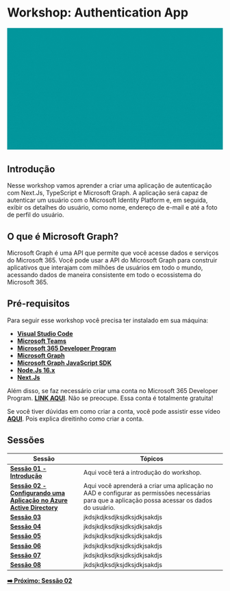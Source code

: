 # Workshop: Authentication App

![authentication-image](./../../workshop-images/authentication.gif)

## Introdução

Nesse workshop vamos aprender a criar uma aplicação de autenticação com Next.Js, TypeScript e Microsoft Graph. A aplicação será capaz de autenticar um usuário com o Microsoft Identity Platform e, em seguida, exibir os detalhes do usuário, como nome, endereço de e-mail e até a foto de perfil do usuário.

## O que é Microsoft Graph?

Microsoft Graph é uma API que permite que você acesse dados e serviços do Microsoft 365. Você pode usar a API do Microsoft Graph para construir aplicativos que interajam com milhões de usuários em todo o mundo, acessando dados de maneira consistente em todo o ecossistema do Microsoft 365.

## Pré-requisitos

Para seguir esse workshop você precisa ter instalado em sua máquina:

- **[Visual Studio Code](https://code.visualstudio.com/)**
- **[Microsoft Teams](https://www.microsoft.com/en-us/microsoft-teams/download-app?rtc=2)**
- **[Microsoft 365 Developer Program](https://developer.microsoft.com/en-us/microsoft-365/dev-program)**
- **[Microsoft Graph](https://developer.microsoft.com/en-us/graph)**
- **[Microsoft Graph JavaScript SDK](https://github.com/microsoftgraph/msgraph-sdk-javascript)**
- **[Node.Js 16.x](https://nodejs.org/en/)**
- **[Next.Js](https://nextjs.org/learn/foundations/about-nextjs)**

Além disso, se faz necessário criar uma conta no Microsoft 365 Developer Program. **[LINK AQUI](https://developer.microsoft.com/en-us/microsoft-365/dev-program)**. Não se preocupe. Essa conta é totalmente gratuita!

Se você tiver dúvidas em como criar a conta, você pode assistir esse vídeo **[AQUI](https://www.youtube.com/watch?v=JvWLgirC8xs)**. Pois explica direitinho como criar a conta.

## Sessões


| Sessão                                                                                | Tópicos                                                                                                                                         |
| ------------------------------------------------------------------------------------- | ----------------------------------------------------------------------------------------------------------------------------------------------- |
| **[Sessão 01 - Introdução](01-intro.md)**                                             | Aqui você terá a introdução do workshop.                                                                                                        |
| **[Sessão 02 - Configurando uma Aplicação no Azure Active Directory](02-session.md)** | Aqui você aprenderá a criar uma aplicação no AAD e configurar as permissões necessárias para que a aplicação possa acessar os dados do usuário. |  |
| **[Sessão 03]()**                                                                     | jkdsjkdjksdjksjdksjdkjsakdjs                                                                                                                    |
| **[Sessão 04]()**                                                                     | jkdsjkdjksdjksjdksjdkjsakdjs                                                                                                                    |
| **[Sessão 05]()**                                                                     | jkdsjkdjksdjksjdksjdkjsakdjs                                                                                                                    |
| **[Sessão 06]()**                                                                     | jkdsjkdjksdjksjdksjdkjsakdjs                                                                                                                    |
| **[Sessão 07]()**                                                                     | jkdsjkdjksdjksjdksjdkjsakdjs                                                                                                                    |
| **[Sessão 08]()**                                                                     | jkdsjkdjksdjksjdksjdkjsakdjs                                                                                                                    |

**[➡️ Próximo: Sessão 02](./02-session.md)**





